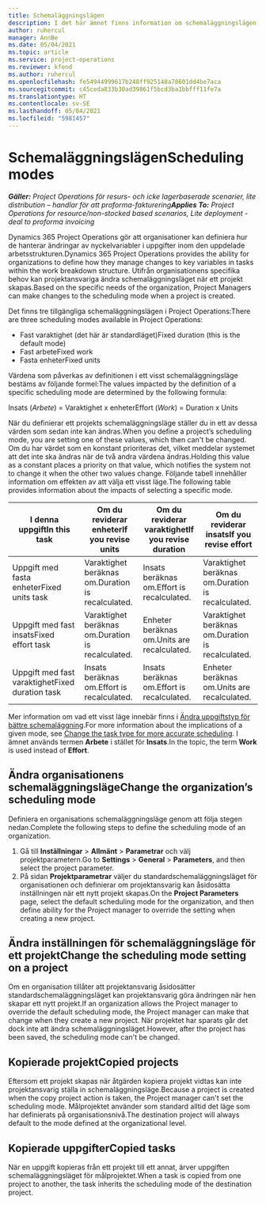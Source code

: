 ```yaml
---
title: Schemaläggningslägen
description: I det här ämnet finns information om schemaläggningslägen.
author: ruhercul
manager: AnnBe
ms.date: 05/04/2021
ms.topic: article
ms.service: project-operations
ms.reviewer: kfend
ms.author: ruhercul
ms.openlocfilehash: fe54944999617b248ff925148a78601dd4be7aca
ms.sourcegitcommit: c45ceda833b30ad39861f5bcd3ba1bbfff11fe7a
ms.translationtype: HT
ms.contentlocale: sv-SE
ms.lasthandoff: 05/04/2021
ms.locfileid: "5981457"
---
```

# <a name="scheduling-modes"></a><span data-ttu-id="b5080-103">Schemaläggningslägen</span><span class="sxs-lookup"><span data-stu-id="b5080-103">Scheduling modes</span></span>

<span data-ttu-id="b5080-104">_**Gäller:** Project Operations för resurs- och icke lagerbaserade scenarier, lite distribution – handlar för att proforma-fakturering_</span><span class="sxs-lookup"><span data-stu-id="b5080-104">_**Applies To:** Project Operations for resource/non-stocked based scenarios, Lite deployment - deal to proforma invoicing_</span></span>


<span data-ttu-id="b5080-105">Dynamics 365 Project Operations gör att organisationer kan definiera hur de hanterar ändringar av nyckelvariabler i uppgifter inom den uppdelade arbetsstrukturen.</span><span class="sxs-lookup"><span data-stu-id="b5080-105">Dynamics 365 Project Operations provides the ability for organizations to define how they manage changes to key variables in tasks within the work breakdown structure.</span></span> <span data-ttu-id="b5080-106">Utifrån organisationens specifika behov kan projektansvariga ändra schemaläggningsläget när ett projekt skapas.</span><span class="sxs-lookup"><span data-stu-id="b5080-106">Based on the specific needs of the organization, Project Managers can make changes to the scheduling mode when a project is created.</span></span>

<span data-ttu-id="b5080-107">Det finns tre tillgängliga schemaläggningslägen i Project Operations:</span><span class="sxs-lookup"><span data-stu-id="b5080-107">There are three scheduling modes available in Project Operations:</span></span>

  - <span data-ttu-id="b5080-108">Fast varaktighet (det här är standardläget)</span><span class="sxs-lookup"><span data-stu-id="b5080-108">Fixed duration (this is the default mode)</span></span>
  - <span data-ttu-id="b5080-109">Fast arbete</span><span class="sxs-lookup"><span data-stu-id="b5080-109">Fixed work</span></span>
  - <span data-ttu-id="b5080-110">Fasta enheter</span><span class="sxs-lookup"><span data-stu-id="b5080-110">Fixed units</span></span>

<span data-ttu-id="b5080-111">Värdena som påverkas av definitionen i ett visst schemaläggningsläge bestäms av följande formel:</span><span class="sxs-lookup"><span data-stu-id="b5080-111">The values impacted by the definition of a specific scheduling mode are determined by the following formula:</span></span>

  <span data-ttu-id="b5080-112">Insats (*Arbete*) = Varaktighet x enheter</span><span class="sxs-lookup"><span data-stu-id="b5080-112">Effort (*Work*) = Duration x Units</span></span>

<span data-ttu-id="b5080-113">När du definierar ett projekts schemaläggningsläge ställer du in ett av dessa värden som sedan inte kan ändras.</span><span class="sxs-lookup"><span data-stu-id="b5080-113">When you define a project’s scheduling mode, you are setting one of these values, which then can't be changed.</span></span> <span data-ttu-id="b5080-114">Om du har värdet som en konstant prioriteras det, vilket meddelar systemet att det inte ska ändras när de två andra värdena ändras.</span><span class="sxs-lookup"><span data-stu-id="b5080-114">Holding this value as a constant places a priority on that value, which notifies the system not to change it when the other two values change.</span></span> <span data-ttu-id="b5080-115">Följande tabell innehåller information om effekten av att välja ett visst läge.</span><span class="sxs-lookup"><span data-stu-id="b5080-115">The following table provides information about the impacts of selecting a specific mode.</span></span>

| <span data-ttu-id="b5080-116">**I denna uppgift**</span><span class="sxs-lookup"><span data-stu-id="b5080-116">**In this task**</span></span>             | <span data-ttu-id="b5080-117">**Om du reviderar enheter**</span><span class="sxs-lookup"><span data-stu-id="b5080-117">**If you revise units**</span></span>   | <span data-ttu-id="b5080-118">**Om du reviderar varaktighet**</span><span class="sxs-lookup"><span data-stu-id="b5080-118">**If you revise duration**</span></span> | <span data-ttu-id="b5080-119">**Om du reviderar insats**</span><span class="sxs-lookup"><span data-stu-id="b5080-119">**If you revise effort**</span></span>  |
|----------------------|---------------------------|----------------------------|---------------------------|
| <span data-ttu-id="b5080-120">Uppgift med fasta enheter</span><span class="sxs-lookup"><span data-stu-id="b5080-120">Fixed units task</span></span>     | <span data-ttu-id="b5080-121">Varaktighet beräknas om.</span><span class="sxs-lookup"><span data-stu-id="b5080-121">Duration is recalculated.</span></span> | <span data-ttu-id="b5080-122">Insats beräknas om.</span><span class="sxs-lookup"><span data-stu-id="b5080-122">Effort is recalculated.</span></span>    | <span data-ttu-id="b5080-123">Varaktighet beräknas om.</span><span class="sxs-lookup"><span data-stu-id="b5080-123">Duration is recalculated.</span></span> |
| <span data-ttu-id="b5080-124">Uppgift med fast insats</span><span class="sxs-lookup"><span data-stu-id="b5080-124">Fixed effort task</span></span>    | <span data-ttu-id="b5080-125">Varaktighet beräknas om.</span><span class="sxs-lookup"><span data-stu-id="b5080-125">Duration is recalculated.</span></span> | <span data-ttu-id="b5080-126">Enheter beräknas om.</span><span class="sxs-lookup"><span data-stu-id="b5080-126">Units are recalculated.</span></span>    | <span data-ttu-id="b5080-127">Varaktighet beräknas om.</span><span class="sxs-lookup"><span data-stu-id="b5080-127">Duration is recalculated.</span></span> |
| <span data-ttu-id="b5080-128">Uppgift med fast varaktighet</span><span class="sxs-lookup"><span data-stu-id="b5080-128">Fixed duration task</span></span>  | <span data-ttu-id="b5080-129">Insats beräknas om.</span><span class="sxs-lookup"><span data-stu-id="b5080-129">Effort is recalculated.</span></span>   | <span data-ttu-id="b5080-130">Insats beräknas om.</span><span class="sxs-lookup"><span data-stu-id="b5080-130">Effort is recalculated.</span></span>    | <span data-ttu-id="b5080-131">Enheter beräknas om.</span><span class="sxs-lookup"><span data-stu-id="b5080-131">Units are recalculated.</span></span>   |

<span data-ttu-id="b5080-132">Mer information om vad ett visst läge innebär finns i [Ändra uppgiftstyp för bättre schemaläggning](https://support.microsoft.com/en-us/office/change-the-task-type-for-more-accurate-scheduling-b0b969ad-45bc-4e9e-8967-435587548a72).</span><span class="sxs-lookup"><span data-stu-id="b5080-132">For more information about the implications of a given mode, see [Change the task type for more accurate scheduling](https://support.microsoft.com/en-us/office/change-the-task-type-for-more-accurate-scheduling-b0b969ad-45bc-4e9e-8967-435587548a72).</span></span> <span data-ttu-id="b5080-133">I ämnet används termen **Arbete** i stället för **Insats**.</span><span class="sxs-lookup"><span data-stu-id="b5080-133">In the topic, the term **Work** is used instead of **Effort**.</span></span>

## <a name="change-the-organizations-scheduling-mode"></a><span data-ttu-id="b5080-134">Ändra organisationens schemaläggningsläge</span><span class="sxs-lookup"><span data-stu-id="b5080-134">Change the organization’s scheduling mode</span></span>

<span data-ttu-id="b5080-135">Definiera en organisations schemaläggningsläge genom att följa stegen nedan.</span><span class="sxs-lookup"><span data-stu-id="b5080-135">Complete the following steps to define the scheduling mode of an organization.</span></span>

1. <span data-ttu-id="b5080-136">Gå till **Inställningar** \> **Allmänt** \> **Parametrar** och välj projektparametern.</span><span class="sxs-lookup"><span data-stu-id="b5080-136">Go to **Settings** \> **General** \> **Parameters**, and then select the project parameter.</span></span> 
2. <span data-ttu-id="b5080-137">På sidan **Projektparametrar** väljer du standardschemaläggningsläget för organisationen och definierar om projektansvarig kan åsidosätta inställningen när ett nytt projekt skapas.</span><span class="sxs-lookup"><span data-stu-id="b5080-137">On the **Project Parameters** page, select the default scheduling mode for the organization, and then define ability for the Project manager to override the setting when creating a new project.</span></span>

## <a name="change-the-scheduling-mode-setting-on-a-project"></a><span data-ttu-id="b5080-138">Ändra inställningen för schemaläggningsläge för ett projekt</span><span class="sxs-lookup"><span data-stu-id="b5080-138">Change the scheduling mode setting on a project</span></span>

<span data-ttu-id="b5080-139">Om en organisation tillåter att projektansvarig åsidosätter standardschemaläggningsläget kan projektansvarig göra ändringen när hen skapar ett nytt projekt.</span><span class="sxs-lookup"><span data-stu-id="b5080-139">If an organization allows the Project manager to override the default scheduling mode, the Project manager can make that change when they create a new project.</span></span> <span data-ttu-id="b5080-140">När projektet har sparats går det dock inte att ändra schemaläggningsläget.</span><span class="sxs-lookup"><span data-stu-id="b5080-140">However, after the project has been saved, the scheduling mode can't be changed.</span></span>

## <a name="copied-projects"></a><span data-ttu-id="b5080-141">Kopierade projekt</span><span class="sxs-lookup"><span data-stu-id="b5080-141">Copied projects</span></span>

<span data-ttu-id="b5080-142">Eftersom ett projekt skapas när åtgärden kopiera projekt vidtas kan inte projektansvarig ställa in schemaläggningsläge.</span><span class="sxs-lookup"><span data-stu-id="b5080-142">Because a project is created when the copy project action is taken, the Project manager can't set the scheduling mode.</span></span> <span data-ttu-id="b5080-143">Målprojektet använder som standard alltid det läge som har definierats på organisationsnivå.</span><span class="sxs-lookup"><span data-stu-id="b5080-143">The destination project will always default to the mode defined at the organizational level.</span></span>

## <a name="copied-tasks"></a><span data-ttu-id="b5080-144">Kopierade uppgifter</span><span class="sxs-lookup"><span data-stu-id="b5080-144">Copied tasks</span></span>

<span data-ttu-id="b5080-145">När en uppgift kopieras från ett projekt till ett annat, ärver uppgiften schemaläggningsläget för målprojektet.</span><span class="sxs-lookup"><span data-stu-id="b5080-145">When a task is copied from one project to another, the task inherits the scheduling mode of the destination project.</span></span>
